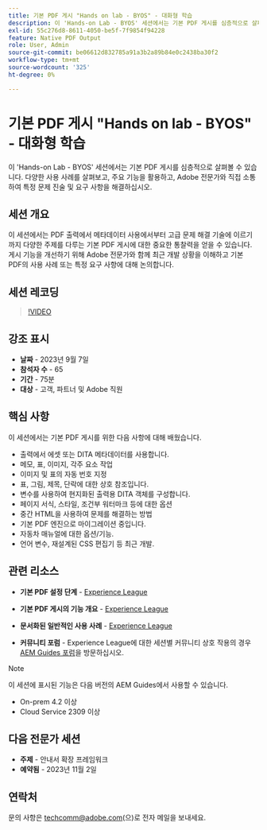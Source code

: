```yaml
---
title: 기본 PDF 게시 "Hands on lab - BYOS" - 대화형 학습
description: 이 'Hands-on Lab - BYOS' 세션에서는 기본 PDF 게시를 심층적으로 살펴볼 수 있습니다. 다양한 사용 사례를 살펴보고, 주요 기능을 활용하고, Adobe 전문가와 직접 소통하여 특정 문제 진술 및 요구 사항을 해결하십시오.
exl-id: 55c276d8-8611-4050-be5f-7f9854f94228
feature: Native PDF Output
role: User, Admin
source-git-commit: be06612d832785a91a3b2a89b84e0c2438ba30f2
workflow-type: tm+mt
source-wordcount: '325'
ht-degree: 0%

---
```


# 기본 PDF 게시 &quot;Hands on lab - BYOS&quot; - 대화형 학습

이 &#39;Hands-on Lab - BYOS&#39; 세션에서는 기본 PDF 게시를 심층적으로 살펴볼 수 있습니다. 다양한 사용 사례를 살펴보고, 주요 기능을 활용하고, Adobe 전문가와 직접 소통하여 특정 문제 진술 및 요구 사항을 해결하십시오.

## 세션 개요

이 세션에서는 PDF 출력에서 메타데이터 사용에서부터 고급 문제 해결 기술에 이르기까지 다양한 주제를 다루는 기본 PDF 게시에 대한 중요한 통찰력을 얻을 수 있습니다. 게시 기능을 개선하기 위해 Adobe 전문가와 함께 최근 개발 상황을 이해하고 기본 PDF의 사용 사례 또는 특정 요구 사항에 대해 논의합니다.

## 세션 레코딩

>[!VIDEO](https://video.tv.adobe.com/v/3424375/native-pdf-aem-guides?quality=12&learn=on)

## 강조 표시

- **날짜** - 2023년 9월 7일
- **참석자 수** - 65
- **기간** - 75분
- **대상** - 고객, 파트너 및 Adobe 직원

## 핵심 사항

이 세션에서는 기본 PDF 게시를 위한 다음 사항에 대해 배웠습니다.

- 출력에서 에셋 또는 DITA 메타데이터를 사용합니다.
- 메모, 표, 이미지, 각주 요소 작업
- 이미지 및 표의 자동 번호 지정
- 표, 그림, 제목, 단락에 대한 상호 참조입니다.
- 변수를 사용하여 현지화된 출력용 DITA 객체를 구성합니다.
- 페이지 서식, 스타일, 조건부 워터마크 등에 대한 옵션
- 중간 HTML을 사용하여 문제를 해결하는 방법
- 기본 PDF 엔진으로 마이그레이션 중입니다.
- 자동차 매뉴얼에 대한 옵션/기능.
- 언어 변수, 재설계된 CSS 편집기 등 최근 개발.


## 관련 리소스

- **기본 PDF 설정 단계** - [Experience League](https://experienceleague.adobe.com/docs/experience-manager-guides-learn/tutorials/knowledge-base/kb-articles/publishing/configuring-aem-environment-for-native-pdf-publishing.html?lang=en)

- **기본 PDF 게시의 기능 개요** - [Experience League](https://experienceleague.adobe.com/docs/experience-manager-guides-learn/tutorials/knowledge-base/expert-session/native-pdf-publishing-essentials-feb23.html?lang=ko)

- **문서화된 일반적인 사용 사례** - [Experience League](https://experienceleague.adobe.com/docs/experience-manager-guides-learn/tutorials/install-guide/on-prem-ig/output-gen-config/config-native-pdf-publish/content-styles/stylesheet.html?lang=ko)

- **커뮤니티 포럼** - Experience League에 대한 세션별 커뮤니티 상호 작용의 경우 [AEM Guides 포럼](https://experienceleaguecommunities.adobe.com/t5/experience-manager-guides/bd-p/xml-documentation-discussions?profile.language=ko)을 방문하십시오.

>[!NOTE]
>
> 이 세션에 표시된 기능은 다음 버전의 AEM Guides에서 사용할 수 있습니다.
> - On-prem 4.2 이상
> - Cloud Service 2309 이상

## 다음 전문가 세션

- **주제** - 안내서 확장 프레임워크
- **예약됨** - 2023년 11월 2일

## 연락처

문의 사항은 <techcomm@adobe.com>(으)로 전자 메일을 보내세요.
